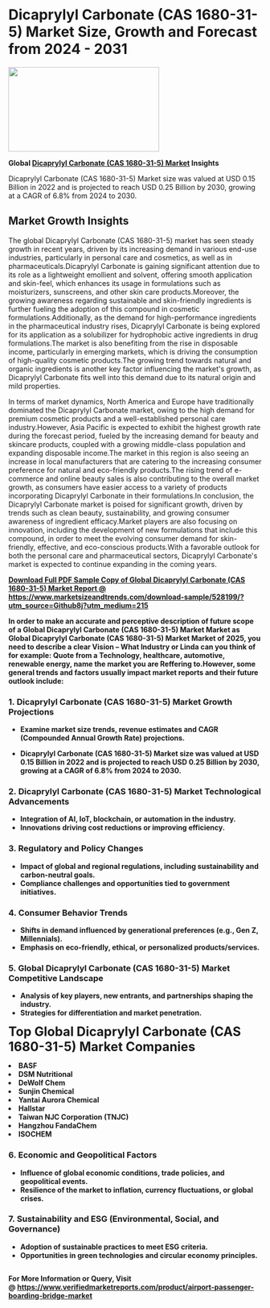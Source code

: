 <H1>Dicaprylyl Carbonate (CAS 1680-31-5) Market Size, Growth and Forecast from 2024 - 2031</H1><img class="aligncenter size-medium wp-image-584254" src="https://thirdeyenews.in/wp-content/uploads/2024/09/Global-Market-Research-300x168.jpeg" alt="" width="300" height="168" /><p><strong>Global&nbsp;<a href="https://www.marketsizeandtrends.com/download-sample/528199/?utm_source=Github8j?utm_medium=215">Dicaprylyl Carbonate (CAS 1680-31-5) Market</a> Insights</strong></p><p>Dicaprylyl Carbonate (CAS 1680-31-5) Market size was valued at USD 0.15 Billion in 2022 and is projected to reach USD 0.25 Billion by 2030, growing at a CAGR of 6.8% from 2024 to 2030.</p><p><h2>Market Growth Insights</h2> <p>The global Dicaprylyl Carbonate (CAS 1680-31-5) market has seen steady growth in recent years, driven by its increasing demand in various end-use industries, particularly in personal care and cosmetics, as well as in pharmaceuticals.Dicaprylyl Carbonate is gaining significant attention due to its role as a lightweight emollient and solvent, offering smooth application and skin-feel, which enhances its usage in formulations such as moisturizers, sunscreens, and other skin care products.Moreover, the growing awareness regarding sustainable and skin-friendly ingredients is further fueling the adoption of this compound in cosmetic formulations.Additionally, as the demand for high-performance ingredients in the pharmaceutical industry rises, Dicaprylyl Carbonate is being explored for its application as a solubilizer for hydrophobic active ingredients in drug formulations.The market is also benefiting from the rise in disposable income, particularly in emerging markets, which is driving the consumption of high-quality cosmetic products.The growing trend towards natural and organic ingredients is another key factor influencing the market's growth, as Dicaprylyl Carbonate fits well into this demand due to its natural origin and mild properties.</p> <p><strong><a href="#"></a></strong></p> <p>In terms of market dynamics, North America and Europe have traditionally dominated the Dicaprylyl Carbonate market, owing to the high demand for premium cosmetic products and a well-established personal care industry.However, Asia Pacific is expected to exhibit the highest growth rate during the forecast period, fueled by the increasing demand for beauty and skincare products, coupled with a growing middle-class population and expanding disposable income.The market in this region is also seeing an increase in local manufacturers that are catering to the increasing consumer preference for natural and eco-friendly products.The rising trend of e-commerce and online beauty sales is also contributing to the overall market growth, as consumers have easier access to a variety of products incorporating Dicaprylyl Carbonate in their formulations.In conclusion, the Dicaprylyl Carbonate market is poised for significant growth, driven by trends such as clean beauty, sustainability, and growing consumer awareness of ingredient efficacy.Market players are also focusing on innovation, including the development of new formulations that include this compound, in order to meet the evolving consumer demand for skin-friendly, effective, and eco-conscious products.With a favorable outlook for both the personal care and pharmaceutical sectors, Dicaprylyl Carbonate's market is expected to continue expanding in the coming years.</p> <p><strong><a href="#"></p><p><span class=""><strong>Download Full PDF Sample Copy of Global Dicaprylyl Carbonate (CAS 1680-31-5) Market Report</strong> @ <a href="https://www.marketsizeandtrends.com/download-sample/528199/?utm_source=Github8j?utm_medium=215" target="_blank">https://www.marketsizeandtrends.com/download-sample/528199/?utm_source=Github8j?utm_medium=215</a></span></p><p>In order to make an accurate and perceptive description of future scope of a Global&nbsp;Dicaprylyl Carbonate (CAS 1680-31-5) Market Market as Global&nbsp;Dicaprylyl Carbonate (CAS 1680-31-5) Market Market of 2025, you need to describe a clear Vision &ndash; What Industry or Linda can you think of for example: Quote from a Technology, healthcare, automotive, renewable energy, name the market you are Reffering to.However, some general trends and factors usually impact market reports and their future outlook include:</p><h3>1.&nbsp;<strong>Dicaprylyl Carbonate (CAS 1680-31-5) Market Growth Projections</strong></h3><ul><li>Examine market size trends, revenue estimates and CAGR (Compounded Annual Growth Rate) projections.</li><li><p>Dicaprylyl Carbonate (CAS 1680-31-5) Market size was valued at USD 0.15 Billion in 2022 and is projected to reach USD 0.25 Billion by 2030, growing at a CAGR of 6.8% from 2024 to 2030.</p></li></ul><h3>2.&nbsp;<strong>Dicaprylyl Carbonate (CAS 1680-31-5) Market Technological Advancements</strong></h3><ul><li>Integration of AI, IoT, blockchain, or automation in the industry.</li><li>Innovations driving cost reductions or improving efficiency.</li></ul><h3>3.&nbsp;<strong>Regulatory and Policy Changes</strong></h3><ul><li>Impact of global and regional regulations, including sustainability and carbon-neutral goals.</li><li>Compliance challenges and opportunities tied to government initiatives.</li></ul><h3>4.&nbsp;<strong>Consumer Behavior Trends</strong></h3><ul><li>Shifts in demand influenced by generational preferences (e.g., Gen Z, Millennials).</li><li>Emphasis on eco-friendly, ethical, or personalized products/services.</li></ul><h3>5.&nbsp;<strong>Global Dicaprylyl Carbonate (CAS 1680-31-5) Market Competitive Landscape</strong></h3><ul><li>Analysis of key players, new entrants, and partnerships shaping the industry.</li><li>Strategies for differentiation and market penetration.</li></ul><p data-pm-slice="1 1 []"><span style="color: inherit; font-family: inherit; font-size: 25px;">Top Global Dicaprylyl Carbonate (CAS 1680-31-5) Market Companies</span></p><div class="" data-test-id=""><p><li>BASF</li><li> DSM Nutritional</li><li> DeWolf Chem</li><li> Sunjin Chemical</li><li> Yantai Aurora Chemical</li><li> Hallstar</li><li> Taiwan NJC Corporation (TNJC)</li><li> Hangzhou FandaChem</li><li> ISOCHEM</li></p></div><h3>6.&nbsp;<strong>Economic and Geopolitical Factors</strong></h3><ul><li>Influence of global economic conditions, trade policies, and geopolitical events.</li><li>Resilience of the market to inflation, currency fluctuations, or global crises.</li></ul><h3>7.&nbsp;<strong>Sustainability and ESG (Environmental, Social, and Governance)</strong></h3><ul><li>Adoption of sustainable practices to meet ESG criteria.</li><li>Opportunities in green technologies and circular economy principles.</li></ul><h2><strong style="font-size: 14px;">For More Information or Query, Visit @&nbsp;</strong><a style="background-color: #ffffff; font-size: 14px;" href="https://www.marketsizeandtrends.com/report/dicaprylyl-carbonate-cas-1680-31-5-market/" target="_blank">https://www.verifiedmarketreports.com/product/airport-passenger-boarding-bridge-market</a></h2>